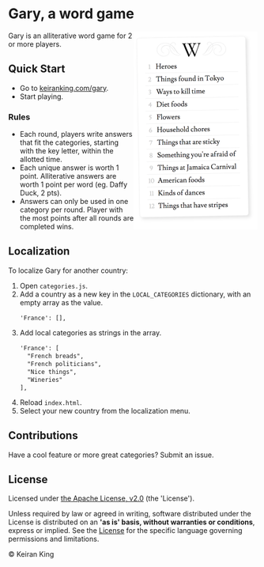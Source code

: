 # Gary, a word game

<img src="images/screenshot.png" align="right" width="250" height="400">

Gary is an alliterative word game for 2 or more players.

## Quick Start
* Go to [keiranking.com/gary](http://www.keiranking.com/gary/).
* Start playing.

### Rules
* Each round, players write answers that fit the categories, starting with the key letter, within the allotted time.
* Each unique answer is worth 1 point. Alliterative answers are worth 1 point per word (eg. Daffy Duck, 2 pts).
* Answers can only be used in one category per round. Player with the most points after all rounds are completed wins.

## Localization
To localize Gary for another country:
1. Open `categories.js`.
2. Add a country as a new key in the `LOCAL_CATEGORIES` dictionary, with an empty array as the value.
   ```
   'France': [],
   ```
3. Add local categories as strings in the array.
   ```
   'France': [
     "French breads",
     "French politicians",
     "Nice things",
     "Wineries"
   ],
   ```
4. Reload `index.html`.
5. Select your new country from the localization menu.

## Contributions
Have a cool feature or more great categories? Submit an issue.

## License
Licensed under [the Apache License, v2.0](http://www.apache.org/licenses/LICENSE-2.0) (the 'License').

Unless required by law or agreed in writing, software distributed under the License
is distributed on an **'as is' basis, without warranties or conditions**, express or implied.
See the [License](LICENSE.txt) for the specific language governing permissions and limitations.

&copy; Keiran King

